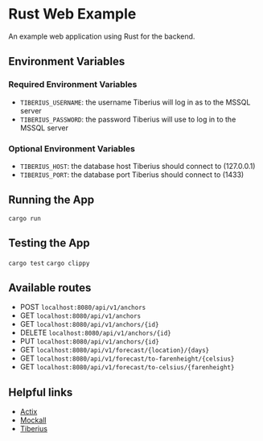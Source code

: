 # Rust Web Example

An example web application using Rust for the backend.

## Environment Variables

### Required Environment Variables
- `TIBERIUS_USERNAME`: the username Tiberius will log in as to the MSSQL server
- `TIBERIUS_PASSWORD`: the password Tiberius will use to log in to the MSSQL server

### Optional Environment Variables
- `TIBERIUS_HOST`: the database host Tiberius should connect to (127.0.0.1)
- `TIBERIUS_PORT`: the database port Tiberius should connect to (1433)

## Running the App

`cargo run`

## Testing the App

`cargo test`
`cargo clippy`

## Available routes

- POST `localhost:8080/api/v1/anchors`
- GET `localhost:8080/api/v1/anchors`
- GET `localhost:8080/api/v1/anchors/{id}`
- DELETE `localhost:8080/api/v1/anchors/{id}`
- PUT `localhost:8080/api/v1/anchors/{id}`
- GET `localhost:8080/api/v1/forecast/{location}/{days}`
- GET `localhost:8080/api/v1/forecast/to-farenheight/{celsius}`
- GET `localhost:8080/api/v1/forecast/to-celsius/{farenheight}`

## Helpful links

- [Actix](https://actix.rs/docs/getting-started)
- [Mockall](https://crates.io/crates/mockall)
- [Tiberius](https://crates.io/crates/tiberius)